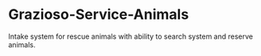 # Grazioso-Service-Animals

Intake system for rescue animals with ability to search system and reserve animals.
